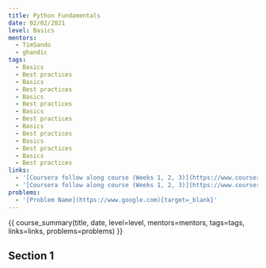 ```yaml
---
title: Python Fundamentals
date: 02/02/2021
level: Basics
mentors: 
  - TimSando
  - ghandic
tags:
  - Basics
  - Best practices
  - Basics
  - Best practices
  - Basics
  - Best practices
  - Basics
  - Best practices
  - Basics
  - Best practices
  - Basics
  - Best practices
  - Basics
  - Best practices
links:
  - '[Coursera follow along course (Weeks 1, 2, 3)](https://www.coursera.org/learn/python?specialization=python#syllabus){target=_blank}'
  - '[Coursera follow along course (Weeks 1, 2, 3)](https://www.coursera.org/learn/python?specialization=python#syllabus){target=_blank}'
problems:
  - '[Problem Name](https://www.google.com){target=_blank}'
---
```


{{ course_summary(title, date, level=level, mentors=mentors, tags=tags, links=links, problems=problems) }}

## Section 1
